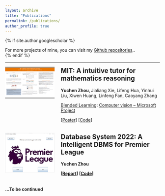 ```yaml
---
layout: archive
title: "Publications"
permalink: /publications/
author_profile: true
---
```


{% if site.author.googlescholar %}
  <div class="wordwrap">For more projects of mine, you can visit my <a href="{https://github.com/ErwinZhou?tab=repositories}">Github repositories</a>.</a>.</div>
{% endif %}

---

<!-- ## Projects -->


<div style="display: flex; align-items: flex-start; margin-bottom: 20px;">
  <div style="flex: 1; max-width: 300px; margin-right: 20px;">
    <img src="https://raw.githubusercontent.com/ErwinZhou/pics_home/main/works/projects/Blended Learning/research_poster.png" alt="Research Poster" style="width: 100%;height=140%;">
  </div>
  <div style="flex: 2;">
    <h2 style="margin-top: 0;">MIT: A intuitive tutor for mathematics reasoning</h2>
    <p><strong>Yuchen Zhou, </strong> Jialiang Xie, Lifeng Hua, Yinhui Liu, Xiwen Huang, Linfeng Fan, Caoyang Zhang</p>
    <p><a href="https://www.blendedlearn.org">Blended Learning</a>: <a href="https://www.blendedlearn.org/pbl/deep-learning-for-computer-vision---microsoft-project">Computer vision – Microsoft Project</a></p>
    <p>[<a href="../files/Blended Learning_Research Poster.pdf">Poster</a>] [<a href="https://github.com/ErwinZhou/Mathematics-Intuitive-Tutor">Code</a>]</p>
  </div>
</div>

 
<div style="display: flex; align-items: flex-start; margin-bottom: 20px;">
  <div style="flex: 1; max-width: 300px; margin-right: 20px;">
    <img src="https://raw.githubusercontent.com/ErwinZhou/pics_home/main/works/projects/NKU/database_system_2022/demo-1.png" alt="PLDatabse" style="width: 100%;height=140%;">
  </div>
  <div style="flex: 2;">
    <h2 style="margin-top: 0;">Database System 2022: A Intelligent DBMS for Premier League</h2>
    <p><strong>Yuchen Zhou</stron></p>
    <p><a href=""></a><a href=""></a></p>
    <p>[<a href="">Report</a>] [<a href="https://github.com/ErwinZhou/DatabaseSystem2022">Code</a>]</p>
  </div>
</div>

...To be continued
  


<!-- {% include base_path %} -->

<!-- {% for post in site.publications reversed %}
  {% include archive-single.html %}
{% endfor %} -->

